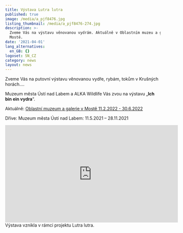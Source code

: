```yaml
---
title: Výstava Lutra lutra
published: true
image: /media/a_pjf8476.jpg
listing_thumbnail: /media/a_pjf8476-274.jpg
description: >-
  Zveme Vás na výstavu věnovanou vydrám. Aktuálně v Oblastním muzeu a galerii v
  Mostě.
date: '2021-04-01'
lang_alternatives:
  en_GB: {}
logoset: SN_CZ
category: news
layout: news
---
```

Zveme Vás na putovní výstavu věnovanou vydře, rybám, tokům v Krušných horách.... 

Muzeum města Ústí  nad Labem a ALKA Wildlife Vás zvou na výstavu „**Ich bin ein vydra**“. 

Aktuálně: [Oblastní muzeum a galerie v Mostě 11.2.2022 - 30.6.2022](https://www.muzeummost.cz/cz/vystavy-akce/vystava-ich-bin-ein-vydra-aneb-jak-vydra-pres-hranice-prisla)

Dříve: Muzeum města Ústí nad Labem: 11.5.2021 – 28.11.2021

<iframe width="560" height="315" src="https://www.youtube.com/embed/iR-iht_DpkA" frameborder="0" allow="accelerometer; autoplay; clipboard-write; encrypted-media; gyroscope; picture-in-picture" allowfullscreen></iframe>

<br/>
Výstava vznikla v rámci projektu Lutra lutra.
